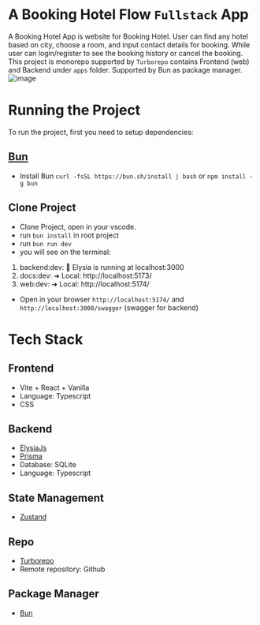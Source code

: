 # A Booking Hotel Flow `Fullstack` App
A Booking Hotel App is website for Booking Hotel. User can find any hotel based on city, choose a room, and input contact details for booking. 
While user can login/register to see the booking history or cancel the booking.
This project is monorepo supported by `Turborepo` contains Frontend (web) and Backend under `apps` folder. Supported by Bun as package manager.
![image](https://github.com/user-attachments/assets/64601023-af42-4b7c-a298-4b48f2013690)


# Running the Project
To run the project, first you need to setup dependencies:
## [Bun](https://bun.sh/) 
- Install Bun `curl -fsSL https://bun.sh/install | bash` or `npm install -g bun`
## Clone Project
- Clone Project, open in your vscode.
- run `bun install` in root project
- run `bun run dev`
- you will see on the terminal:
1. backend:dev: 🦊 Elysia is running at localhost:3000
2. docs:dev:   ➜  Local:   http://localhost:5173/
3. web:dev:   ➜  Local:   http://localhost:5174/
- Open in your browser `http://localhost:5174/` and `http://localhost:3000/swagger` (swagger for backend)
  

# Tech Stack
## Frontend
- Vite + React + Vanilla
- Language: Typescript
- CSS
## Backend
- [ElysiaJs](https://elysiajs.com/)
- [Prisma](https://prisma.io)
- Database: SQLite
- Language: Typescript
## State Management 
- [Zustand](https://zustand.docs.pmnd.rs/)
## Repo
- [Turborepo](https://turborepo.com/)
- Remote repository: Github
## Package Manager
- [Bun](https://bun.sh/)


